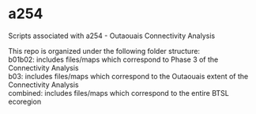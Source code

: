 # a254
Scripts associated with a254 - Outaouais Connectivity Analysis

This repo is organized under the following folder structure:<br />
b01b02: includes files/maps which correspond to Phase 3 of the Connectivity Analysis<br />
b03: includes files/maps which correspond to the Outaouais extent of the Connectivity Analysis<br />
combined: includes files/maps which correspond to the entire BTSL ecoregion
